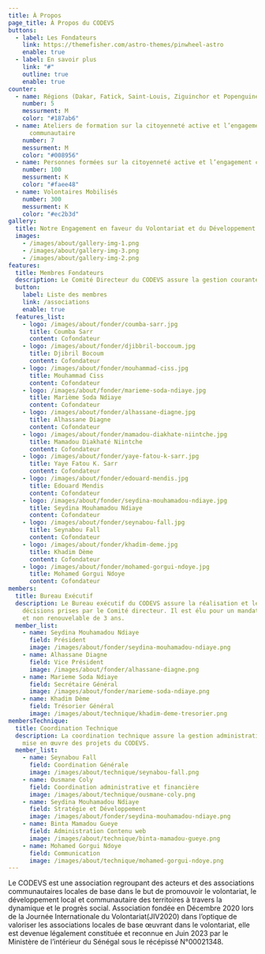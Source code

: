 ```yaml
---
title: À Propos
page_title: À Propos du CODEVS
buttons:
  - label: Les Fondateurs
    link: https://themefisher.com/astro-themes/pinwheel-astro
    enable: true
  - label: En savoir plus
    link: "#"
    outline: true
    enable: true
counter:
  - name: Régions (Dakar, Fatick, Saint-Louis, Ziguinchor et Popenguine)
    number: 5
    messurment: M
    color: "#187ab6"
  - name: Ateliers de formation sur la citoyenneté active et l’engagement
      communautaire
    number: 7
    messurment: M
    color: "#008956"
  - name: Personnes formées sur la citoyenneté active et l’engagement communautaire
    number: 100
    messurment: K
    color: "#faee48"
  - name: Volontaires Mobilisés
    number: 300
    messurment: K
    color: "#ec2b3d"
gallery:
  title: Notre Engagement en faveur du Volontariat et du Développement Local
  images:
    - /images/about/gallery-img-1.png
    - /images/about/gallery-img-3.png
    - /images/about/gallery-img-2.png
features:
  title: Membres Fondateurs
  description: Le Comité Directeur du CODEVS assure la gestion courante et l'administration de l'association. Il dispose des pouvoirs les plus étendus pour faire ou autoriser tous actes qui ne sont pas réservés à l'Assemblée Générale. Il est élu par AG pour un mandat de 3 ans et remplacé au ⅔ à la fin du mandat.
  button:
    label: Liste des membres
    link: /associations
    enable: true
  features_list:
    - logo: /images/about/fonder/coumba-sarr.jpg
      title: Coumba Sarr
      content: Cofondateur
    - logo: /images/about/fonder/djibbril-boccoum.jpg
      title: Djibril Bocoum
      content: Cofondateur
    - logo: /images/about/fonder/mouhammad-ciss.jpg
      title: Mouhammad Ciss
      content: Cofondateur
    - logo: /images/about/fonder/marieme-soda-ndiaye.jpg
      title: Marième Soda Ndiaye
      content: Cofondateur
    - logo: /images/about/fonder/alhassane-diagne.jpg
      title: Alhassane Diagne
      content: Cofondateur
    - logo: /images/about/fonder/mamadou-diakhate-niintche.jpg
      title: Mamadou Diakhaté Niintche
      content: Cofondateur
    - logo: /images/about/fonder/yaye-fatou-k-sarr.jpg
      title: Yaye Fatou K. Sarr
      content: Cofondateur
    - logo: /images/about/fonder/edouard-mendis.jpg
      title: Edouard Mendis
      content: Cofondateur
    - logo: /images/about/fonder/seydina-mouhamadou-ndiaye.jpg
      title: Seydina Mouhamadou Ndiaye
      content: Cofondateur
    - logo: /images/about/fonder/seynabou-fall.jpg
      title: Seynabou Fall
      content: Cofondateur
    - logo: /images/about/fonder/khadim-deme.jpg
      title: Khadim Dème
      content: Cofondateur
    - logo: /images/about/fonder/mohamed-gorgui-ndoye.jpg
      title: Mohamed Gorgui Ndoye
      content: Cofondateur
members:
  title: Bureau Exécutif
  description: Le Bureau exécutif du CODEVS assure la réalisation et le suivi des
    décisions prises par le Comité directeur. Il est élu pour un mandat unique
    et non renouvelable de 3 ans.
  member_list:
    - name: Seydina Mouhamadou Ndiaye
      field: Président
      image: /images/about/fonder/seydina-mouhamadou-ndiaye.png
    - name: Alhassane Diagne
      field: Vice Président
      image: /images/about/fonder/alhassane-diagne.png
    - name: Marieme Soda Ndiaye
      field: Secrétaire Général
      image: /images/about/fonder/marieme-soda-ndiaye.png
    - name: Khadim Dème
      field: Trésorier Général
      image: /images/about/technique/khadim-deme-tresorier.png
membersTechnique:
  title: Coordination Technique
  description: La coordination technique assure la gestion administrative et la
    mise en œuvre des projets du CODEVS.
  member_list:
    - name: Seynabou Fall
      field: Coordination Générale
      image: /images/about/technique/seynabou-fall.png
    - name: Ousmane Coly
      field: Coordination administrative et financière
      image: /images/about/technique/ousmane-coly.png
    - name: Seydina Mouhamadou Ndiaye
      field: Stratégie et Développement
      image: /images/about/fonder/seydina-mouhamadou-ndiaye.png
    - name: Binta Mamadou Gueye
      field: Administration Contenu web
      image: /images/about/technique/binta-mamadou-gueye.png
    - name: Mohamed Gorgui Ndoye
      field: Communication
      image: /images/about/technique/mohamed-gorgui-ndoye.png
---
```

Le CODEVS est une association regroupant des acteurs et des associations communautaires locales de base dans le but de promouvoir le volontariat, le développement local et communautaire des territoires à travers la dynamique et le progrès social. Association fondée en Décembre 2020 lors de la Journée Internationale du Volontariat(JIV2020) dans l’optique de valoriser les associations locales de base œuvrant dans le volontariat, elle est devenue légalement constituée et reconnue en Juin 2023 par le Ministère de l’intérieur du Sénégal sous le récépissé N°00021348.
